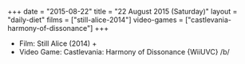 +++
date = "2015-08-22"
title = "22 August 2015 (Saturday)"
layout = "daily-diet"
films = ["still-alice-2014"]
video-games = ["castlevania-harmony-of-dissonance"]
+++


* Film: Still Alice (2014) +
* Video Game: Castlevania: Harmony of Dissonance {WiiUVC} /b/